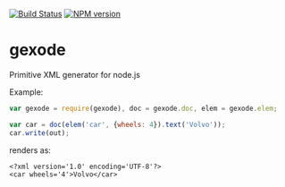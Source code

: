 [![Build Status](https://secure.travis-ci.org/pirxpilot/gexode.png)](http://travis-ci.org/pirxpilot/gexode)
[![NPM version](https://badge.fury.io/js/gexode.png)](http://badge.fury.io/js/gexode)

# gexode

Primitive XML generator for node.js

Example:

```javascript
var gexode = require(gexode), doc = gexode.doc, elem = gexode.elem;

var car = doc(elem('car', {wheels: 4}).text('Volvo'));
car.write(out);
```

renders as:

```
<?xml version='1.0' encoding='UTF-8'?>
<car wheels='4'>Volvo</car>
```